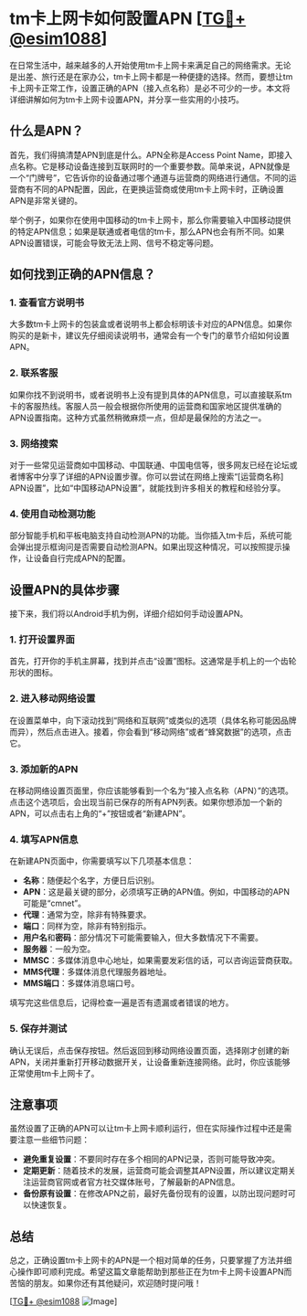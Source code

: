 # tm卡上网卡如何設置APN [[TG💪+ @esim1088](https://t.me/s/esim1088)]

在日常生活中，越来越多的人开始使用tm卡上网卡来满足自己的网络需求。无论是出差、旅行还是在家办公，tm卡上网卡都是一种便捷的选择。然而，要想让tm卡上网卡正常工作，设置正确的APN（接入点名称）是必不可少的一步。本文将详细讲解如何为tm卡上网卡设置APN，并分享一些实用的小技巧。

## 什么是APN？

首先，我们得搞清楚APN到底是什么。APN全称是Access Point Name，即接入点名称。它是移动设备连接到互联网时的一个重要参数。简单来说，APN就像是一个“门牌号”，它告诉你的设备通过哪个通道与运营商的网络进行通信。不同的运营商有不同的APN配置，因此，在更换运营商或使用tm卡上网卡时，正确设置APN是非常关键的。

举个例子，如果你在使用中国移动的tm卡上网卡，那么你需要输入中国移动提供的特定APN信息；如果是联通或者电信的tm卡，那么APN也会有所不同。如果APN设置错误，可能会导致无法上网、信号不稳定等问题。

## 如何找到正确的APN信息？

### 1. 查看官方说明书

大多数tm卡上网卡的包装盒或者说明书上都会标明该卡对应的APN信息。如果你购买的是新卡，建议先仔细阅读说明书，通常会有一个专门的章节介绍如何设置APN。

### 2. 联系客服

如果你找不到说明书，或者说明书上没有提到具体的APN信息，可以直接联系tm卡的客服热线。客服人员一般会根据你所使用的运营商和国家地区提供准确的APN设置指南。这种方式虽然稍微麻烦一点，但却是最保险的方法之一。

### 3. 网络搜索

对于一些常见运营商如中国移动、中国联通、中国电信等，很多网友已经在论坛或者博客中分享了详细的APN设置步骤。你可以尝试在网络上搜索“[运营商名称] APN设置”，比如“中国移动APN设置”，就能找到许多相关的教程和经验分享。

### 4. 使用自动检测功能

部分智能手机和平板电脑支持自动检测APN的功能。当你插入tm卡后，系统可能会弹出提示框询问是否需要自动检测APN。如果出现这种情况，可以按照提示操作，让设备自行完成APN的配置。

## 设置APN的具体步骤

接下来，我们将以Android手机为例，详细介绍如何手动设置APN。

### 1. 打开设置界面

首先，打开你的手机主屏幕，找到并点击“设置”图标。这通常是手机上的一个齿轮形状的图标。

### 2. 进入移动网络设置

在设置菜单中，向下滚动找到“网络和互联网”或类似的选项（具体名称可能因品牌而异），然后点击进入。接着，你会看到“移动网络”或者“蜂窝数据”的选项，点击它。

### 3. 添加新的APN

在移动网络设置页面里，你应该能够看到一个名为“接入点名称（APN）”的选项。点击这个选项后，会出现当前已保存的所有APN列表。如果你想添加一个新的APN，可以点击右上角的“+”按钮或者“新建APN”。

### 4. 填写APN信息

在新建APN页面中，你需要填写以下几项基本信息：

- **名称**：随便起个名字，方便日后识别。
- **APN**：这是最关键的部分，必须填写正确的APN值。例如，中国移动的APN可能是“cmnet”。
- **代理**：通常为空，除非有特殊要求。
- **端口**：同样为空，除非有特别指示。
- **用户名**和**密码**：部分情况下可能需要输入，但大多数情况下不需要。
- **服务器**：一般为空。
- **MMSC**：多媒体消息中心地址，如果需要发彩信的话，可以咨询运营商获取。
- **MMS代理**：多媒体消息代理服务器地址。
- **MMS端口**：多媒体消息端口号。

填写完这些信息后，记得检查一遍是否有遗漏或者错误的地方。

### 5. 保存并测试

确认无误后，点击保存按钮。然后返回到移动网络设置页面，选择刚才创建的新APN，关闭并重新打开移动数据开关，让设备重新连接网络。此时，你应该能够正常使用tm卡上网卡了。

## 注意事项

虽然设置了正确的APN可以让tm卡上网卡顺利运行，但在实际操作过程中还是需要注意一些细节问题：

- **避免重复设置**：不要同时存在多个相同的APN记录，否则可能导致冲突。
- **定期更新**：随着技术的发展，运营商可能会调整其APN设置，所以建议定期关注运营商官网或者官方社交媒体账号，了解最新的APN信息。
- **备份原有设置**：在修改APN之前，最好先备份现有的设置，以防出现问题时可以快速恢复。

## 总结

总之，正确设置tm卡上网卡的APN是一个相对简单的任务，只要掌握了方法并细心操作即可顺利完成。希望这篇文章能帮助到那些正在为tm卡上网卡设置APN而苦恼的朋友。如果你还有其他疑问，欢迎随时提问哦！

[[TG💪+ @esim1088](https://t.me/s/esim1088) ![Image](https://i.postimg.cc/4NQfJmqS/Snipaste-2025-05-13-00-14-12.png)]